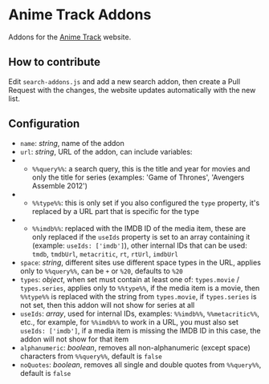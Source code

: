 # Anime Track Addons

Addons for the [Anime Track](https://anime-track.app/) website.

## How to contribute

Edit `search-addons.js` and add a new search addon, then create a Pull Request with the changes, the website updates automatically with the new list.

## Configuration

- `name`: _string_, name of the addon
- `url`: _string_, URL of the addon, can include variables:
- - `%%query%%`: a search query, this is the title and year for movies and only the title for series (examples: 'Game of Thrones', 'Avengers Assemble 2012')
- - `%%type%%`: this is only set if you also configured the `type` property, it's replaced by a URL part that is specific for the type
- - `%%imdb%%`: replaced with the IMDB ID of the media item, these are only replaced if the `useIds` property is set to an array containing it (example: `useIds: ['imdb']`), other internal IDs that can be used: `tmdb`, `tmdbUrl`, `metacritic`, `rt`, `rtUrl`, `imdbUrl`
- `space`:  _string_, different sites use different space types in the URL, applies only to `%%query%%`, can be `+` or `%20`, defaults to `%20`
- `types`: _object_, when set must contain at least one of: `types.movie` / `types.series`, applies only to `%%type%%`, if the media item is a movie, then `%%type%%` is replaced with the string from `types.movie`, if `types.series` is not set, then this addon will not show for series at all
- `useIds`: _array_, used for internal IDs, examples: `%%imdb%%`, `%%metacritic%%`, etc., for example, for `%%imdb%%` to work in a URL, you must also set `useIds: ['imdb']`, if a media item is missing the IMDB ID in this case, the addon will not show for that item
- `alphanumeric`: _boolean_, removes all non-alphanumeric (except space) characters from `%%query%%`, default is `false`
- `noQuotes`: _boolean_, removes all single and double quotes from `%%query%%`, default is `false`
